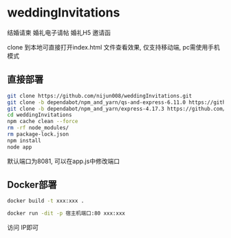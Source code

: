 # weddingInvitations

结婚请柬 婚礼电子请帖 婚礼H5 邀请函

clone 到本地可直接打开index.html 文件查看效果, 仅支持移动端, pc需使用手机模式

## 直接部署

```bash
git clone https://github.com/nijun008/weddingInvitations.git
git clone -b dependabot/npm_and_yarn/qs-and-express-6.11.0 https://github.com/nijun008/weddingInvitations.git
git clone -b dependabot/npm_and_yarn/express-4.17.3 https://github.com/nijun008/weddingInvitations.git
cd weddingInvitations
npm cache clean --force
rm -rf node_modules/
rm package-lock.json
npm install
node app
```

默认端口为8081, 可以在app.js中修改端口

## Docker部署

```bash
docker build -t xxx:xxx .

docker run -dit -p 宿主机端口:80 xxx:xxx 
```

访问 IP即可
